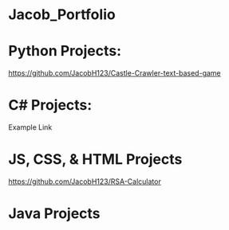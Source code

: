 # Jacob_Portfolio




# Python Projects: 

https://github.com/JacobH123/Castle-Crawler-text-based-game


# C# Projects:

Example Link

# JS, CSS, & HTML Projects

https://github.com/JacobH123/RSA-Calculator


# Java Projects

